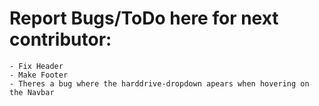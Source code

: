 # Report Bugs/ToDo here for next contributor: <br>
	- Fix Header
	- Make Footer
	- Theres a bug where the harddrive-dropdown apears when hovering on the Navbar
